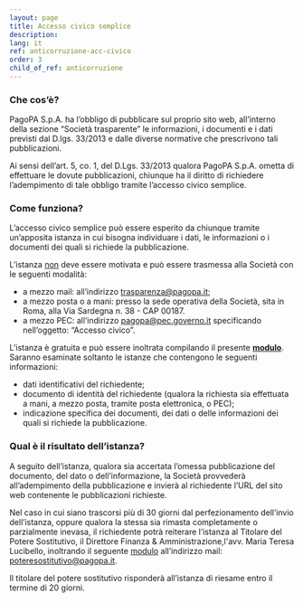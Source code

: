 ```yaml
---
layout: page
title: Accesso civico semplice
description: 
lang: it
ref: anticorruzione-acc-civico
order: 3
child_of_ref: anticorruzione
---
```


### Che cos’è?
PagoPA S.p.A. ha l’obbligo di pubblicare sul proprio sito web, all’interno della sezione “Società trasparente” le informazioni, i documenti e i dati previsti dal D.lgs. 33/2013 e dalle diverse normative che prescrivono tali pubblicazioni.

Ai sensi dell’art. 5, co. 1, del D.Lgs. 33/2013 qualora PagoPA S.p.A. ometta di effettuare le dovute pubblicazioni, chiunque ha il diritto di richiedere l’adempimento di tale obbligo tramite l’accesso civico semplice.

### Come funziona?
L’accesso civico semplice può essere esperito da chiunque tramite un’apposita istanza in cui bisogna individuare i dati, le informazioni o i documenti dei quali si richiede la pubblicazione.

L’istanza <u>non</u> deve essere motivata e può essere trasmessa alla Società con le seguenti modalità:
- a mezzo mail: all’indirizzo <trasparenza@pagopa.it>;
- a mezzo posta o a mani: presso la sede operativa della Società, sita in Roma, alla Via Sardegna n. 38 - CAP 00187.
- a mezzo PEC: all’indirizzo <pagopa@pec.governo.it> specificando nell’oggetto: “Accesso civico”.

L’istanza è gratuita e può essere inoltrata compilando il presente **[modulo](../modulo-istanza-accesso-civico-semplice.rtf)**. Saranno esaminate soltanto le istanze che contengono le seguenti informazioni:
- dati identificativi del richiedente;
- documento di identità del richiedente (qualora la richiesta sia effettuata a mani, a mezzo posta, tramite posta elettronica, o PEC);
- indicazione specifica dei documenti, dei dati o delle informazioni dei quali si richiede la pubblicazione.

### Qual è il risultato dell’istanza?
A seguito dell’istanza, qualora sia accertata l’omessa pubblicazione del documento, del dato o dell’informazione, la Società provvederà all’adempimento della pubblicazione e invierà al richiedente l’URL del sito web contenente le pubblicazioni richieste.

Nel caso in cui siano trascorsi più di 30 giorni dal perfezionamento dell’invio dell’istanza, oppure qualora la stessa sia rimasta completamente o parzialmente inevasa, il richiedente potrà reiterare l’istanza al Titolare del Potere Sostitutivo, il Direttore Finanza & Amministrazione,l'avv. Maria Teresa Lucibello, inoltrando il seguente [modulo](../modulo-istanza-potere-esecutivo-semplice.rtf) all’indirizzo mail: <poteresostitutivo@pagopa.it>.

Il titolare del potere sostitutivo risponderà all’istanza di riesame entro il termine di 20 giorni.
